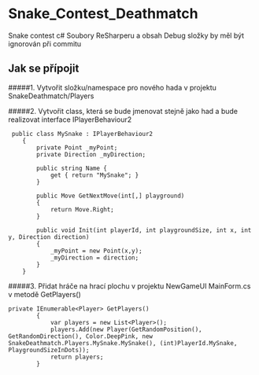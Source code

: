 # Snake_Contest_Deathmatch
Snake contest c#
Soubory ReSharperu a obsah Debug složky by měl být ignorován při commitu
## Jak se přípojit
#####1. Vytvořit složku/namespace pro nového hada v projektu SnakeDeathmatch/Players

#####2. Vytvořit class, která se bude jmenovat stejně jako had a bude realizovat interface IPlayerBehaviour2
```
 public class MySnake : IPlayerBehaviour2
    {
        private Point _myPoint;
        private Direction _myDirection;
        
        public string Name {
            get { return "MySnake"; }
        }

        public Move GetNextMove(int[,] playground)
        {
            return Move.Right;
        }

        public void Init(int playerId, int playgroundSize, int x, int y, Direction direction)
        {
            _myPoint = new Point(x,y);
            _myDirection = direction;
        }
    }
```
#####3. Přidat hráče na hrací plochu v projektu NewGameUI MainForm.cs v metodě GetPlayers()
```
private IEnumerable<Player> GetPlayers()
        {
            var players = new List<Player>();
            players.Add(new Player(GetRandomPosition(), GetRandomDirection(), Color.DeepPink, new SnakeDeathmatch.Players.MySnake.MySnake(), (int)PlayerId.MySnake, PlaygroundSizeInDots));
            return players;
        }
```
